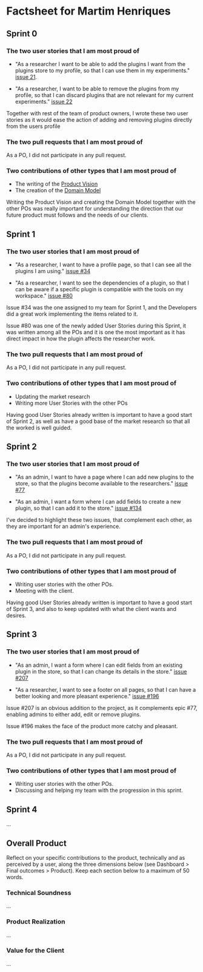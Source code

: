 # Factsheet for Martim Henriques

## Sprint 0

### The two user stories that I am most proud of

 * "As a researcher I want to be able to add the plugins I want from the plugins store to my profile, so that I can use them in my experiments." [issue 21](https://github.com/FEUP-MEIC-DS-2023-1MEIC08/VAXPRED/issues/21). 

 * "As a researcher, I want to be able to remove the plugins from my profile, so that I can discard plugins that are not relevant for my current experiments." [issue 22](https://github.com/FEUP-MEIC-DS-2023-1MEIC08/VAXPRED/issues/22)

Together with rest of the team of product owners, I wrote these two user stories as it would ease the action of adding and removing plugins directly from the users profile

### The two pull requests that I am most proud of

As a PO, I did not participate in any pull request.

### Two contributions of other types that I am most proud of

 * The writing of the [Product Vision](/docs/product.md)
 * The creation of the [Domain Model](/docs/product.md)

Writing the Product Vision and creating the Domain Model together with the other POs was really important for understanding the direction that our future product must follows and the needs of our clients.

## Sprint 1

### The two user stories that I am most proud of

 * "As a researcher, I want to have a profile page, so that I can see all the plugins I am using." [issue #34](https://github.com/FEUP-MEIC-DS-2023-1MEIC08/VAXPRED/issues/34) 

 * "As a researcher, I want to see the dependencies of a plugin, so that I can be aware if a specific plugin is compatible with the tools on my workspace." [issue #80](https://github.com/FEUP-MEIC-DS-2023-1MEIC08/VAXPRED/issues/80)

 Issue #34 was the one assigned to my team for Sprint 1, and the Developers did a great work implementing the items related to it.
 
 Issue #80 was one of the newly added User Stories during this Sprint, it was written among all the POs and it is one the most important as it has direct impact in how the plugin affects the researcher work.


### The two pull requests that I am most proud of

As a PO, I did not participate in any pull request.

### Two contributions of other types that I am most proud of
 
 * Updating the market research 
 * Writing more User Stories with the other POs

Having good User Stories already written is important to have a good start of Sprint 2, as well as have a good base of the market research so that all the worked is well guided.



## Sprint 2

### The two user stories that I am most proud of

 * "As an admin, I want to have a page where I can add new plugins to the store, so that the plugins become available to the researchers." [issue #77](https://github.com/FEUP-MEIC-DS-2023-1MEIC08/VAXPRED/issues/77) 

 * "As an admin, I want a form where I can add fields to create a new plugin, so that I can add it to the store." [issue #134](https://github.com/FEUP-MEIC-DS-2023-1MEIC08/VAXPRED/issues/134)

I've decided to highlight these two issues, that complement each other, as they are important for an admin's experience.


### The two pull requests that I am most proud of

As a PO, I did not participate in any pull request.

### Two contributions of other types that I am most proud of
 
* Writing user stories with the other POs.
* Meeting with the client.

Having good User Stories already written is important to have a good start of Sprint 3, and also to keep updated with what the client wants and desires.


## Sprint 3

### The two user stories that I am most proud of

 * "As an admin, I want a form where I can edit fields from an existing plugin in the store, so that I can change its details in the store." [issue #207](https://github.com/FEUP-MEIC-DS-2023-1MEIC08/VAXPRED/issues/207) 

 * "As a researcher, I want to see a footer on all pages, so that I can have a better looking and more pleasant experience." [issue #196](https://github.com/FEUP-MEIC-DS-2023-1MEIC08/VAXPRED/issues/196)

Issue #207 is an obvious addition to the project, as it complements epic #77, enabling admins to either add, edit or remove plugins.

Issue #196 makes the face of the product more catchy and pleasant.

### The two pull requests that I am most proud of

As a PO, I did not participate in any pull request.

### Two contributions of other types that I am most proud of
 
* Writing user stories with the other POs.
* Discussing and helping my team with the progression in this sprint.


## Sprint 4

...


## Overall Product

Reflect on your specific contributions to the product, technically and as perceived by a user, along the three dimensions below (see Dashboard > Final outcomes > Product). Keep each section below to a maximum of 50 words.


### Technical Soundness

...


### Product Realization

...


### Value for the Client

...
